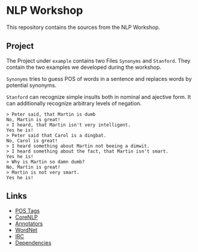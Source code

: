 # NLP Workshop

This repository contains the sources from the NLP Workshop.

## Project

The Project under `example` contains two Files `Synonyms` and `Stanford`. They contain the two examples we developed during the workshop. 

`Synonyms` tries to guess POS of words in a sentence and replaces words by potential synonyms.

`Stanford` can recognize simple insults both in nominal and ajective form. It can additionally recognize arbitrary levels of negation.

````
> Peter said, that Martin is dumb
No, Martin is great!
> I heard, that Martin isn't very intelligent.
Yes he is!
> Peter said that Carol is a dingbat.
No, Carol is great!
> I heard something about Martin not beeing a dimwit.
> I heard something about the fact, that Martin isn't smart.
Yes he is!
> Why is Martin so damn dumb?
No, Martin is great!
> Martin is not very smart.
Yes he is!
````

## Links

- [POS Tags](https://www.ling.upenn.edu/courses/Fall_2003/ling001/penn_treebank_pos.html)
- [CoreNLP](http://corenlp.run)
- [Annotators](https://stanfordnlp.github.io/CoreNLP/annotators.html)
- [WordNet](http://wordnetweb.princeton.edu/perl/webwn)
- [IRC](https://tools.ietf.org/html/rfc1459)
- [Dependencies](http://universaldependencies.org/u/dep/index.html)